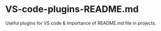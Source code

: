 # VS-code-plugins-README.md
Useful plugins for VS code &amp; Importance of  README.md file in projects.

